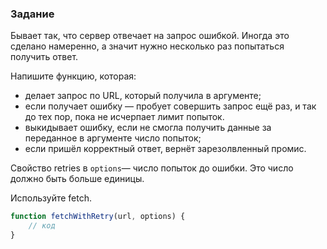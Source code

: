 ### Задание

Бывает так, что сервер отвечает на запрос ошибкой. Иногда это сделано намеренно, а значит  нужно несколько раз попытаться получить ответ.

Напишите функцию, которая: 

- делает запрос по URL, который получила в аргументе;
- если получает ошибку — пробует совершить запрос ещё раз, и так до тех пор, пока не исчерпает лимит попыток.
- выкидывает ошибку, если не смогла получить данные за переданное в аргументе число попыток;
- если пришёл корректный ответ, вернёт зарезолвленный промис.

Свойство retries в `options`— число попыток до ошибки. Это число должно быть больше единицы.

Используйте fetch.

```jsx
function fetchWithRetry(url, options) {
    // код
}
```
